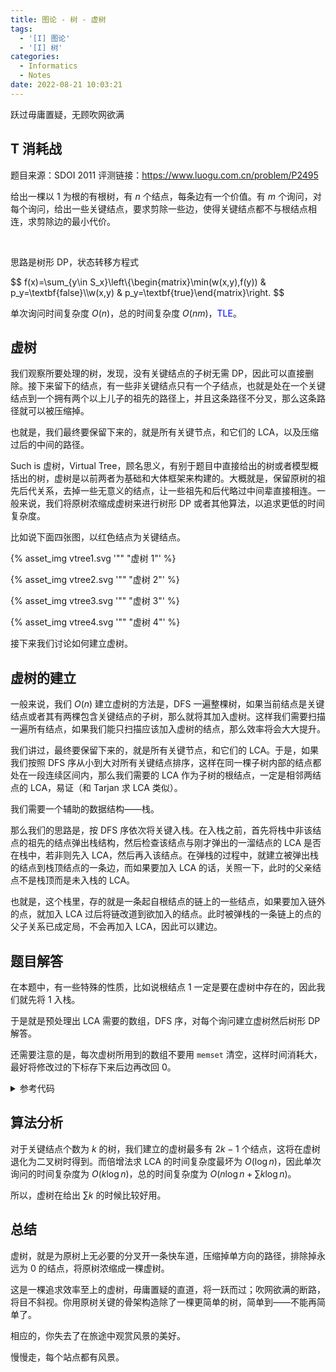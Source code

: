 ```yaml
---
title: 图论 - 树 - 虚树
tags:
  - '[I] 图论'
  - '[I] 树'
categories:
  - Informatics
  - Notes
date: 2022-08-21 10:03:21
---
```



跃过毋庸置疑，无顾吹网欲满

<!--more-->

## T 消耗战

题目来源：SDOI 2011
评测链接：<https://www.luogu.com.cn/problem/P2495>

给出一棵以 $1$ 为根的有根树，有 $n$ 个结点，每条边有一个价值。有 $m$ 个询问，对每个询问，给出一些关键结点，要求剪除一些边，使得关键结点都不与根结点相连，求剪除边的最小代价。

<br>

思路是树形 DP，状态转移方程式

$$
f(x)=\\sum_{y\\in S_x}\\left\\{\\begin{matrix}\\min(w(x,y),f(y)) & p_y=\\textbf{false}\\\\w(x,y)            & p_y=\\textbf{true}\\end{matrix}\\right.
$$

单次询问时间复杂度 $O(n)$，总的时间复杂度 $O(nm)$，<font style="color:blue">TLE</font>。

## 虚树

我们观察所要处理的树，发现，没有关键结点的子树无需 DP，因此可以直接删除。接下来留下的结点，有一些非关键结点只有一个子结点，也就是处在一个关键结点到一个拥有两个以上儿子的祖先的路径上，并且这条路径不分叉，那么这条路径就可以被压缩掉。

也就是，我们最终要保留下来的，就是所有关键节点，和它们的 LCA，以及压缩过后的中间的路径。

Such is 虚树，Virtual Tree，顾名思义，有别于题目中直接给出的树或者模型概括出的树，虚树是以前两者为基础和大体框架来构建的。大概就是，保留原树的祖先后代关系，去掉一些无意义的结点，让一些祖先和后代略过中间辈直接相连。一般来说，我们将原树浓缩成虚树来进行树形 DP 或者其他算法，以追求更低的时间复杂度。

比如说下面四张图，以红色结点为关键结点。

{% asset_img vtree1.svg '"" "虚树 1"' %}

{% asset_img vtree2.svg '"" "虚树 2"' %}

{% asset_img vtree3.svg '"" "虚树 3"' %}

{% asset_img vtree4.svg '"" "虚树 4"' %}

接下来我们讨论如何建立虚树。

## 虚树的建立

一般来说，我们 $O(n)$ 建立虚树的方法是，DFS 一遍整棵树，如果当前结点是关键结点或者其有两棵包含关键结点的子树，那么就将其加入虚树。这样我们需要扫描一遍所有结点，如果我们能只扫描应该加入虚树的结点，那么效率将会大大提升。

我们讲过，最终要保留下来的，就是所有关键节点，和它们的 LCA。于是，如果我们按照 DFS 序从小到大对所有关键结点排序，这样在同一棵子树内部的结点都处在一段连续区间内，那么我们需要的 LCA 作为子树的根结点，一定是相邻两结点的 LCA，易证（和 Tarjan 求 LCA 类似）。

我们需要一个辅助的数据结构——栈。

那么我们的思路是，按 DFS 序依次将关键入栈。在入栈之前，首先将栈中非该结点的祖先的结点弹出栈结构，然后检查该结点与刚才弹出的一溜结点的 LCA 是否在栈中，若非则先入 LCA，然后再入该结点。在弹栈的过程中，就建立被弹出栈的结点到栈顶结点的一条边，而如果要加入 LCA 的话，关照一下，此时的父亲结点不是栈顶而是未入栈的 LCA。

也就是，这个栈里，存的就是一条起自根结点的链上的一些结点，如果要加入链外的点，就加入 LCA 过后将链改道到欲加入的结点。此时被弹栈的一条链上的点的父子关系已成定局，不会再加入 LCA，因此可以建边。

## 题目解答

在本题中，有一些特殊的性质，比如说根结点 $1$ 一定是要在虚树中存在的，因此我们就先将 $1$ 入栈。

于是就是预处理出 LCA 需要的数组，DFS 序，对每个询问建立虚树然后树形 DP 解答。

还需要注意的是，每次虚树所用到的数组不要用 ``memset`` 清空，这样时间消耗大，最好将修改过的下标存下来后边再改回 0。

<details class="note">
  <summary>参考代码</summary>

```cpp
#include <iostream>
#include <cstdio>
#include <algorithm>


using namespace std;


int n, m, k, h[250005], u, v, w;
int t[250005], s = 0;

int hd[250005], to[500005], nt[500005], wt[500005];
int fa[250005], dep[250005];

int p[250005], r[250005], tot = 0;

int f[250005][20], g[250005][20];    // 除了 f 存 2^i 代祖先以外，还开 g 存到 2^i 代祖先的路径上的代价最小值
int power[20];

int stk[250005], top = 0;

bool vp[250005], imp[250005];
int vhd[250005], vto[250005], vnt[250005], vwt[250005], vcnt = 0;
int vfa[250005];


void Dfs(int x)
{
    f[x][0] = fa[x];
    for (int i = 0; f[x][i]; ++i)
    {
        f[x][i + 1] = f[f[x][i]][i];
        g[x][i + 1] = min(g[x][i], g[f[x][i]][i]);
    }

    ++tot;
    p[x] = tot;
    r[tot] = x;
    for (int i = hd[x]; i; i = nt[i])
    {
        if (to[i] != fa[x])
        {
            fa[to[i]] = x;
            dep[to[i]] = dep[x] + 1;
            g[to[i]][0] = wt[i];
            Dfs(to[i]);
        }
    }    
}


int log(int x)
{
    return upper_bound(power, power + 20, x) - power - 1;
}

int lca(int x, int y)
{
    if (dep[x] < dep[y]) swap(x, y);
    while (dep[x] > dep[y]) x = f[x][log(dep[x] - dep[y])];

    if (x == y) return x;
    while (fa[x] != fa[y])
    {
        int i = 0;
        while (f[x][i] != f[y][i]) ++i;
        --i;
        x = f[x][i];
        y = f[y][i];
    }
    return fa[x];
}

int mt(int x, int k)    // 求结点 x 到其 k 代祖先的路径上的代价最小值
{
    int ans = 0x7fffffff, d;
    while (k)
    {
        d = log(k);
        ans = min(ans, g[x][d]);
        x = f[x][d];
        k = k - power[d];
    }
    return ans;
}


long long dp(int x)
{
    long long ans = 0;
    for (int i = vhd[x]; i; i = vnt[i])
    {
        if (imp[vto[i]]) ans = ans + vwt[i];
        else ans = ans + min(dp(vto[i]), (long long)(vwt[i]));
    }
    return ans;
}

int main()
{
    scanf("%d", &n);
    for (int i = 1; i < n; ++i)
    {
        scanf("%d%d%d", &u, &v, &w);
        to[i * 2 - 1] = v;
        wt[i * 2 - 1] = w;
        nt[i * 2 - 1] = hd[u];
        hd[u] = i * 2 - 1;
        to[i * 2] = u;
        wt[i * 2] = w;
        nt[i * 2] = hd[v];
        hd[v] = i * 2;
    }


    Dfs(1);
    power[0] = 1;    // 预处理出 2 的幂的数组，方便 log
    for (int i = 1; i < 20; ++i) power[i] = power[i - 1] << 1;


    scanf("%d", &m);
    for (int i = 1; i <= m; ++i)
    {
        scanf("%d", &k);
        for (int j = 1; j <= k; ++j)
        {
            scanf("%d", h + j);
            imp[h[j]] = 1;
            h[j] = p[h[j]];    // 改成 DFS 序，方便排序
        }
        sort(h + 1, h + k + 1);

        
        vcnt = 0;

        stk[top = 1] = 1;    // 将 1 压栈
        vp[1] = 1;    // 曾经在栈中
        vfa[1] = 0;
        t[s = 1] = 1;
        for (int j = 1; j <= k; ++j)
        {
            int a = lca(stk[top], r[h[j]]);

            if (vp[a])
            {
                while (dep[stk[top]] > dep[a])
                {
                    vfa[stk[top]] = stk[top - 1];
                    ++vcnt;
                    vto[vcnt] = stk[top];
                    vwt[vcnt] = mt(stk[top], dep[stk[top]] - dep[stk[top - 1]]);
                    vnt[vcnt] = vhd[stk[top - 1]];
                    vhd[stk[top - 1]] = vcnt;
                    --top;
                }
            }
            else
            {
                while (dep[stk[top - 1]] > dep[a])
                {
                    vfa[stk[top]] = stk[top - 1];
                    ++vcnt;
                    vto[vcnt] = stk[top];
                    vwt[vcnt] = mt(stk[top], dep[stk[top]] - dep[stk[top - 1]]);
                    vnt[vcnt] = vhd[stk[top - 1]];
                    vhd[stk[top - 1]] = vcnt;
                    --top;
                }
                vfa[stk[top]] = a;
                ++vcnt;
                vto[vcnt] = stk[top];
                vwt[vcnt] = mt(stk[top], dep[stk[top]] - dep[a]);
                vnt[vcnt] = vhd[a];
                vhd[a] = vcnt;
                stk[top] = a;
                vp[a] = 1;
                t[++s] = a;
            }

            stk[++top] = r[h[j]];
            vp[r[h[j]]] = 1;
            t[++s] = r[h[j]];
        }

        while (top > 1)
        {
            vfa[stk[top]] = stk[top - 1];
            ++vcnt;
            vto[vcnt] = stk[top];
            vwt[vcnt] = mt(stk[top], dep[stk[top]] - dep[stk[top - 1]]);
            vnt[vcnt] = vhd[stk[top - 1]];
            vhd[stk[top - 1]] = vcnt;
            --top;
        }


        printf("%lld\n", dp(1));


        for (int i = 1; i <= s; ++i)    // 清空
        {
            imp[t[i]] = 0;
            vp[t[i]] = 0;
            vhd[t[i]] = 0;
        }
    }

    return 0;
}
```

</details>

## 算法分析

对于关键结点个数为 $k$ 的树，我们建立的虚树最多有 $2k-1$ 个结点，这将在虚树退化为二叉树时得到。而倍增法求 LCA 的时间复杂度最坏为 $O(\log n)$，因此单次询问的时间复杂度为 $O(k\log n)$，总的时间复杂度为 $O\left(n\log n+\sum k\log n\right)$。

所以，虚树在给出 $\sum k$ 的时候比较好用。

## 总结

虚树，就是为原树上无必要的分叉开一条快车道，压缩掉单方向的路径，排除掉永远为 0 的结点，将原树浓缩成一棵虚树。

这是一棵追求效率至上的虚树，毋庸置疑的直道，将一跃而过；吹网欲满的断路，将目不斜视。你用原树关键的骨架构造除了一棵更简单的树，简单到——不能再简单了。

相应的，你失去了在旅途中观赏风景的美好。

慢慢走，每个站点都有风景。
